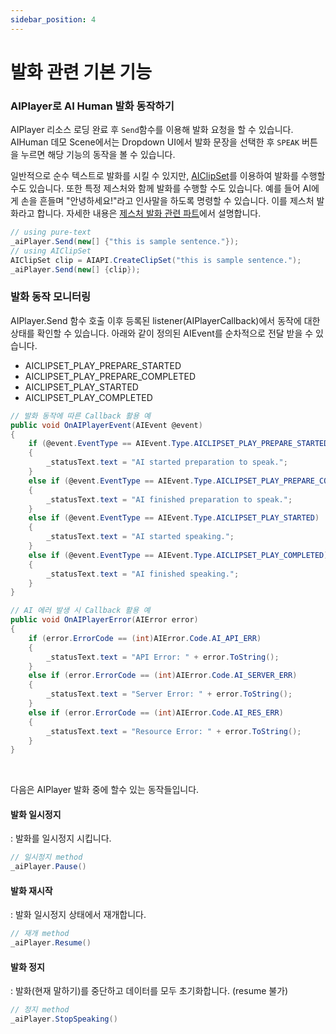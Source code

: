 ```yaml
---
sidebar_position: 4
---
```


# 발화 관련 기본 기능

### AIPlayer로 AI Human 발화 동작하기

AIPlayer 리소스 로딩 완료 후 `Send`함수를 이용해 발화 요청을 할 수 있습니다. AIHuman 데모 Scene에서는 Dropdown UI에서 발화 문장을 선택한 후 `SPEAK` 버튼을 누르면 해당 기능의 동작을 볼 수 있습니다.  

일반적으로 순수 텍스트로 발화를 시킬 수 있지만, [AIClipSet](/aihuman/unity-sdk/apis/aiclipset)를 이용하여 발화를 수행할 수도 있습니다. 또한 특정 제스처와 함께 발화를 수행할 수도 있습니다. 예를 들어 AI에게 손을 흔들며 "안녕하세요!"라고 인사말을 하도록 명령할 수 있습니다. 이를 제스처 발화라고 합니다. 자세한 내용은 [제스처 발화 관련 파트](/aihuman/unity-sdk/aiplayer/advanced-features#gestures)에서 설명합니다.

```csharp
// using pure-text
_aiPlayer.Send(new[] {"this is sample sentence."});
// using AIClipSet
AIClipSet clip = AIAPI.CreateClipSet("this is sample sentence.");
_aiPlayer.Send(new[] {clip});
```

### 발화 동작 모니터링
AIPlayer.Send 함수 호출 이후 등록된 listener(AIPlayerCallback)에서 동작에 대한 상태를 확인할 수 있습니다. 아래와 같이 정의된 AIEvent를 순차적으로 전달 받을 수 있습니다.

- AICLIPSET_PLAY_PREPARE_STARTED 
- AICLIPSET_PLAY_PREPARE_COMPLETED
- AICLIPSET_PLAY_STARTED
- AICLIPSET_PLAY_COMPLETED

```csharp
// 발화 동작에 따른 Callback 활용 예
public void OnAIPlayerEvent(AIEvent @event)
{
    if (@event.EventType == AIEvent.Type.AICLIPSET_PLAY_PREPARE_STARTED)
    {
        _statusText.text = "AI started preparation to speak.";
    } 
    else if (@event.EventType == AIEvent.Type.AICLIPSET_PLAY_PREPARE_COMPLETED)
    {
        _statusText.text = "AI finished preparation to speak.";
    }
    else if (@event.EventType == AIEvent.Type.AICLIPSET_PLAY_STARTED)
    {
        _statusText.text = "AI started speaking.";
    }
    else if (@event.EventType == AIEvent.Type.AICLIPSET_PLAY_COMPLETED)
    {
        _statusText.text = "AI finished speaking.";
    }
}

// AI 에러 발생 시 Callback 활용 예
public void OnAIPlayerError(AIError error) 
{
    if (error.ErrorCode == (int)AIError.Code.AI_API_ERR)
    {
		_statusText.text = "API Error: " + error.ToString();
    }
    else if (error.ErrorCode == (int)AIError.Code.AI_SERVER_ERR)
    {
        _statusText.text = "Server Error: " + error.ToString();
    }
	else if (error.ErrorCode == (int)AIError.Code.AI_RES_ERR)
    {
		_statusText.text = "Resource Error: " + error.ToString();
    }
}
```
<br/>

다음은 AIPlayer 발화 중에 할수 있는 동작들입니다. 

#### 발화 일시정지

: 발화를 일시정지 시킵니다.
```csharp
// 일시정지 method
_aiPlayer.Pause()
```

#### 발화 재시작

: 발화 일시정지 상태에서 재개합니다.
```csharp
// 재개 method
_aiPlayer.Resume()
```

#### 발화 정지

: 발화(현재 말하기)를 중단하고 데이터를 모두 초기화합니다. (resume 불가)
```csharp
// 정지 method
_aiPlayer.StopSpeaking()
```
